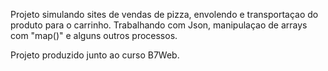  Projeto simulando sites de vendas de pizza, envolendo e transportaçao do produto para o carrinho. Trabalhando com Json, manipulaçao de arrays com "map()" e alguns outros processos.

 Projeto produzido junto ao curso B7Web.
